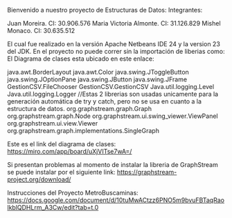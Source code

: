 Bienvenido a nuestro proyecto de Estructuras de Datos:
Integrantes:

Juan Moreira. CI: 30.906.576
Maria Victoria Almonte. CI: 31.126.829
Mishel Monaco. CI: 30.635.512

El cual fue realizado en la versión Apache Netbeans IDE 24 y la version 23 del JDK.
En el proyecto no puede correr sin la importación de liberias como: El Diagrama de clases esta ubicado en este enlace:

java.awt.BorderLayout
java.awt.Color
java.swing.JToggleButton
java.swing.JOptionPane
java.swing.JButton
java.swing.JFrame
GestionCSV.FileChooser
GestionCSV.GestionCSV
Java.util.logging.Level
Java.util.logging.Logger //Estas 2 librerias son usadas unicamente para la generación automática de try y catch, pero no se usa en cuanto a la estructura de datos.
org.graphstream.graph.Graph
org.graphstream.graph.Node
org.graphstream.ui.swing_viewer.ViewPanel
org.graphstream.ui.view.Viewer
org.graphstream.graph.implementations.SingleGraph

Este es el link del diagrama de clases: https://miro.com/app/board/uXjVITse7wA=/

Si presentan problemas al momento de instalar la libreria de GraphStream se puede instalar por el siguiente link: https://graphstream-project.org/download/

Instrucciones del Proyecto MetroBuscaminas: https://docs.google.com/document/d/10tuMwACtzz6PNO5m9bvuFBTaqRaolkblQDHLrm_A3Cw/edit?tab=t.0

